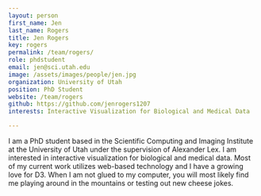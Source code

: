 ```yaml
---
layout: person
first_name: Jen
last_name: Rogers
title: Jen Rogers
key: rogers
permalink: /team/rogers/
role: phdstudent
email: jen@sci.utah.edu
image: /assets/images/people/jen.jpg
organization: University of Utah
position: PhD Student
website: /team/rogers
github: https://github.com/jenrogers1207
interests: Interactive Visualization for Biological and Medical Data

---
```


I am a PhD student based in the Scientific Computing and Imaging Institute at the University of Utah under the supervision of Alexander Lex. I am interested in interactive visualization for biological and medical data. Most of  my current work utilizes web-based technology and I have a growing love for D3. When I am not glued to my computer, you will most likely find me playing around in the mountains or testing out new cheese jokes. 